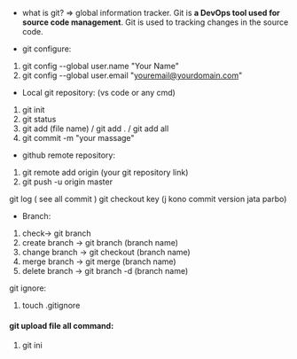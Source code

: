 * what is git?
=> global information tracker. Git is **a DevOps tool used for source code management**. Git is used to tracking changes in the source code.

* git configure:
1. git config --global user.name "Your Name"
2. git config --global user.email "youremail@yourdomain.com"

* Local git repository: (vs code or any cmd)
1. git init
2. git status
3. git add (file name) / git add . / git add all
4. git commit -m "your massage"

* github remote repository:
1.  git remote add origin   (your git repository link)
2. git push -u origin master



git log ( see all commit )
git checkout  key (j kono commit version jata parbo)
* Branch:
1. check-> git branch
2. create branch ->  git branch (branch name)
3. change branch ->  git checkout (branch name)
4. merge branch ->  git merge (branch name)
5. delete branch ->  git branch -d (branch name)

git ignore:
1. touch .gitignore

#### git upload file all command:
1. git ini
